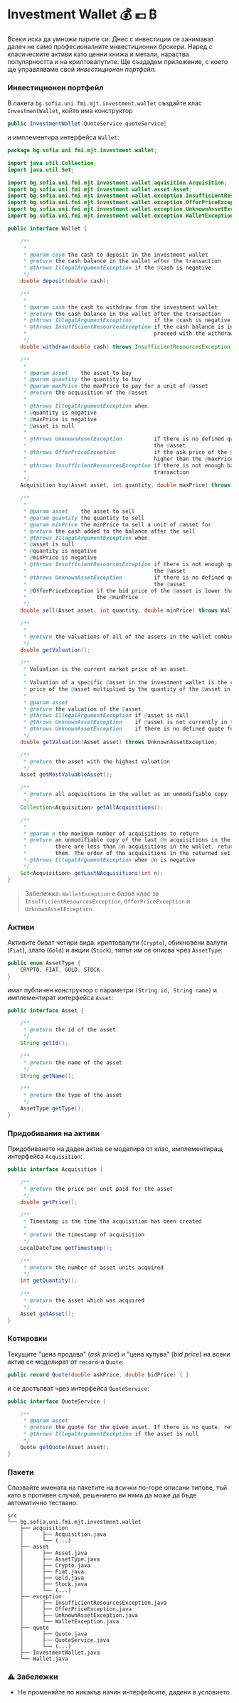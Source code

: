 # Investment Wallet :moneybag: :euro: ₿

Всеки иска да умножи парите си. Днес с инвестиции се занимават далеч не само професионалните инвестиционни брокери. Наред с класическите активи като ценни книжа и метали, нараства популярността и на криптовалутите. Ще създадем приложение, с което ще управляваме свой *инвестиционен портфейл*.

### Инвестиционен портфейл

В пакета `bg.sofia.uni.fmi.mjt.investment.wallet` създайте клас `InvestmentWallet`, който има конструктор

```java
public InvestmentWallet(QuoteService quoteService)
```
и имплементира интерфейса `Wallet`:

```java
package bg.sofia.uni.fmi.mjt.investment.wallet;

import java.util.Collection;
import java.util.Set;

import bg.sofia.uni.fmi.mjt.investment.wallet.aquisition.Acquisition;
import bg.sofia.uni.fmi.mjt.investment.wallet.asset.Asset;
import bg.sofia.uni.fmi.mjt.investment.wallet.exception.InsufficientResourcesException;
import bg.sofia.uni.fmi.mjt.investment.wallet.exception.OfferPriceException;
import bg.sofia.uni.fmi.mjt.investment.wallet.exception.UnknownAssetException;
import bg.sofia.uni.fmi.mjt.investment.wallet.exception.WalletException;

public interface Wallet {

    /**
     *
     * @param cash the cash to deposit in the investment wallet
     * @return the cash balance in the wallet after the transaction
     * @throws IllegalArgumentException if the @cash is negative
     */
    double deposit(double cash);

    /**
     *
     * @param cash the cash to withdraw from the investment wallet
     * @return the cash balance in the wallet after the transaction
     * @throws IllegalArgumentException       if the @cash is negative
     * @throws InsufficientResourcesException if the cash balance is insufficient to
     *                                        proceed with the withdrawal
     */
    double withdraw(double cash) throws InsufficientResourcesException;

    /**
     *
     * @param asset    the asset to buy
     * @param quantity the quantity to buy
     * @param maxPrice the maxPrice to pay for a unit of @asset
     * @return the acquisition of the @asset
     *
     * @throws IllegalArgumentException when:
     * @quantity is negative
     * @maxPrice is negative
     * @asset is null
     *
     * @throws UnknownAssetException          if there is no defined quote for
     *                                        the @asset
     * @throws OfferPriceException            if the ask price of the @asset is
     *                                        higher than the @maxPrice
     * @throws InsufficientResourcesException if there is not enough balance for the
     *                                        transaction
     */
    Acquisition buy(Asset asset, int quantity, double maxPrice) throws WalletException;

    /**
     *
     * @param asset    the asset to sell
     * @param quantity the quantity to sell
     * @param minPrice the minPrice to sell a unit of @asset for
     * @return the cash added to the balance after the sell
     * @throws IllegalArgumentException when:
     * @asset is null
     * @quantity is negative
     * @minPrice is negative
     * @throws InsufficientResourcesException if there is not enough quantity of
     *                                        the @asset
     * @throws UnknownAssetException          if there is no defined quote for
     *                                        the @asset
     * @OfferPriceException if the bid price of the @asset is lower than
     *                      the @minPrice
     */
    double sell(Asset asset, int quantity, double minPrice) throws WalletException;

    /**
     *
     * @return the valuations of all of the assets in the wallet combined
     */
    double getValuation();

    /**
     * Valuation is the current market price of an asset.
     *
     * Valuation of a specific @asset in the investment wallet is the current bid
     * price of the @asset multiplied by the quantity of the @asset in the wallet
     *
     * @param asset
     * @return the valuation of the @asset
     * @throws IllegalArgumentException if @asset is null
     * @throws UnknownAssetException    if @asset is not currently in the wallet
     * @throws UnknownAssetException    if there is no defined quote for the @asset
     */
    double getValuation(Asset asset) throws UnknownAssetException;

    /**
     * @return the asset with the highest valuation
     */
    Asset getMostValuableAsset();

    /**
     * @return all acquisitions in the wallet as an unmodifiable copy
     */
    Collection<Acquisition> getAllAcquisitions();

    /**
     *
     * @param n the maximum number of acquisitions to return
     * @return an unmodifiable copy of the last @n acquisitions in the wallet. If
     *         there are less than @n acquisitions in the wallet, return all of
     *         them. The order of the acquisitions in the returned set is undefined
     * @throws IllegalArgumentException when @n is negative
     */
    Set<Acquisition> getLastNAcquisitions(int n);
}

```

> Забележкa: `WalletException` е базов клас за `InsufficientResourcesException`, `OfferPriceException` и `UnknownAssetException`.

### Активи

Активите биват четири вида: криптовалути (`Crypto`), обикновени валути (`Fiat`), злато (`Gold`) и акции (`Stock`), типът им се описва чрез `AssetType`:

```java
public enum AssetType {
    CRYPTO, FIAT, GOLD, STOCK
}
```

имат публичен конструктор с параметри `(String id, String name)` и имплементират интерфейса `Asset`:

```java
public interface Asset {

    /**
     * @return the id of the asset
     */
    String getId();

    /**
     * @return the name of the asset
     */
    String getName();

    /**
     * @return the type of the asset
     */
    AssetType getType();
}
```

### Придобивания на активи

Придобиването на даден актив се моделира от клас, имплементиращ интерфейса `Acquisition`:

```java
public interface Acquisition {

    /**
     * @return the price per unit paid for the asset
     */
    double getPrice();

    /**
     * Timestamp is the time the acquisition has been created
     * 
     * @return the timestamp of acquisition
     */
    LocalDateTime getTimestamp();

    /**
     * @return the number of asset units acquired
     */
    int getQuantity();
    
    /**
     * @return the asset which was acquired
     */
    Asset getAsset();
}
```

### Котировки

Текущите "цена продава" (*ask price*) и "цена купува" (*bid price*) на всеки актив се моделират от `record`-a `Quote`:

```java
public record Quote(double askPrice, double bidPrice) { }
```

 и се достъпват чрез интерфейса `QuoteService`:

```java
public interface QuoteService {

    /**
     * @param asset
     * @return the quote for the given asset. If there is no quote, return null.
     * @throws IllegalArgumentException if the asset is null
     */
    Quote getQuote(Asset asset);
}

```

### Пакети

Спазвайте имената на пакетите на всички по-горе описани типове, тъй като в противен случай, решението ви няма да може да бъде автоматично тествано.

```
src
└── bg.sofia.uni.fmi.mjt.investment.wallet
    ├── acquisition
    │      ├── Acquisition.java
    │      └── (...)
    ├── asset
    │      ├── Asset.java
    │      ├── AssetType.java
    │      ├── Crypto.java
    │      ├── Fiat.java
    │      ├── Gold.java
    │      ├── Stock.java
    │      └── (...)
    ├── exception
    │      ├── InsufficientResourcesException.java
    │      ├── OfferPriceException.java
    │      ├── UnknownAssetException.java
    │      └── WalletException.java
    ├── quote
    │      ├── Quote.java
    │      ├── QuoteService.java
    │      └── (...)
    ├── InvestmentWallet.java
    └── Wallet.java
```

### :warning: Забележки

- Не променяйте по никакъв начин интерфейсите, дадени в условието.
